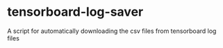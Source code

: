 # tensorboard-log-saver
A script for automatically downloading the csv files from tensorboard log files
